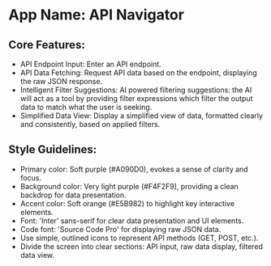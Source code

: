 # **App Name**: API Navigator

## Core Features:

- API Endpoint Input: Enter an API endpoint.
- API Data Fetching: Request API data based on the endpoint, displaying the raw JSON response.
- Intelligent Filter Suggestions: AI powered filtering suggestions: the AI will act as a tool by providing filter expressions which filter the output data to match what the user is seeking.
- Simplified Data View: Display a simplified view of data, formatted clearly and consistently, based on applied filters.

## Style Guidelines:

- Primary color: Soft purple (#A090D0), evokes a sense of clarity and focus.
- Background color: Very light purple (#F4F2F9), providing a clean backdrop for data presentation.
- Accent color: Soft orange (#E5B982) to highlight key interactive elements.
- Font: 'Inter' sans-serif for clear data presentation and UI elements.
- Code font: 'Source Code Pro' for displaying raw JSON data.
- Use simple, outlined icons to represent API methods (GET, POST, etc.).
- Divide the screen into clear sections: API input, raw data display, filtered data view.